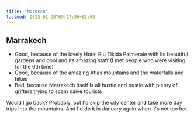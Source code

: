 ```yaml
---
title: "Morocco"
lastmod: 2023-01-20T09:27:56+01:00
---
```


## Marrakech

* Good, because of the lovely Hotel Riu Tikida Palmeraie with its beautiful gardens and pool and its amazing staff (I met people who were visiting for the 6th time)
* Good, because of the amazing Atlas mountains and the waterfalls and hikes 
* Bad, because Marrakech itself is all hustle and bustle with plenty of grifters trying to scam naive tourists

Would I go back? Probably, but I'd skip the city center and take more day trips into the mountains. And I'd do it in January again when it's not too hot
